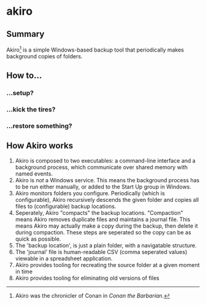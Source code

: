 # akiro

## Summary

Akiro[^1] is a simple Windows-based backup tool that periodically makes background copies of folders.

## How to...

### ...setup?

### ...kick the tires?

### ...restore something?

## How Akiro works
1. Akiro is composed to two executables: a command-line interface and a background process, which communicate over shared memory with named events.
1. Akiro is *not* a Windows service.  This means the background process has to be run either manually, or added to the Start Up group in Windows.
1. Akiro monitors folders you configure.  Periodically (which is configurable), Akiro recursively descends the given folder and copies all files to (configurable) backup locations.
1. Seperately, Akiro "compacts" the backup locations.  "Compaction" means Akiro removes duplicate files and maintains a journal file.  This means Akiro may actually make a copy during the backup, then delete it during compaction.  These steps are seperated so the copy can be as quick as possible.
1. The 'backup location', is just a plain folder, with a navigatable structure.
1. The 'journal' file is human-readable CSV (comma seperated values) viewable in a spreadsheet application.
1. Akiro provides tooling for recreating the source folder at a given moment in time
1. Akiro provides tooling for eliminating old versions of files

[^1]: Akiro was the chronicler of Conan in *Conan the Barbarian*.
